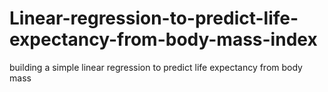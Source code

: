 # Linear-regression-to-predict-life-expectancy-from-body-mass-index

building a simple linear regression to predict life expectancy from body mass 
